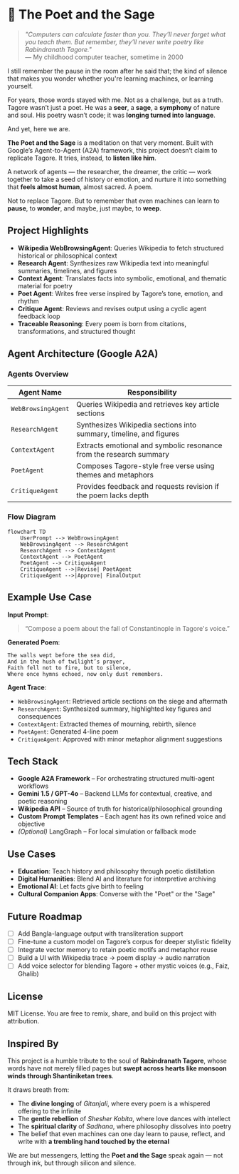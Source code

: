 # 🌸 The Poet and the Sage

> *"Computers can calculate faster than you. They’ll never forget what you teach them. But remember, they’ll never write poetry like Rabindranath Tagore."*  
> — My childhood computer teacher, sometime in 2000

I still remember the pause in the room after he said that; the kind of silence that makes you wonder whether you're learning machines, or learning yourself.

For years, those words stayed with me. Not as a challenge, but as a truth.  
Tagore wasn’t just a poet. He was a **seer**, a **sage**, a **symphony** of nature and soul. His poetry wasn’t code; it was **longing turned into language**.

And yet, here we are.

**The Poet and the Sage** is a meditation on that very moment. Built with Google’s Agent-to-Agent (A2A) framework, this project doesn’t claim to replicate Tagore. It tries, instead, to **listen like him**.

A network of agents — the researcher, the dreamer, the critic — work together to take a seed of history or emotion, and nurture it into something that **feels almost human**, almost sacred. A poem.

Not to replace Tagore. But to remember that even machines can learn to **pause**, to **wonder**, and maybe, just maybe, to **weep**.

## Project Highlights

- **Wikipedia WebBrowsingAgent**: Queries Wikipedia to fetch structured historical or philosophical context
- **Research Agent**: Synthesizes raw Wikipedia text into meaningful summaries, timelines, and figures
- **Context Agent**: Translates facts into symbolic, emotional, and thematic material for poetry
- **Poet Agent**: Writes free verse inspired by Tagore’s tone, emotion, and rhythm
- **Critique Agent**: Reviews and revises output using a cyclic agent feedback loop
- **Traceable Reasoning**: Every poem is born from citations, transformations, and structured thought

## Agent Architecture (Google A2A)

### Agents Overview

| Agent Name         | Responsibility                                                      |
|--------------------|-----------------------------------------------------------------------|
| `WebBrowsingAgent` | Queries Wikipedia and retrieves key article sections                 |
| `ResearchAgent`    | Synthesizes Wikipedia sections into summary, timeline, and figures   |
| `ContextAgent`     | Extracts emotional and symbolic resonance from the research summary  |
| `PoetAgent`        | Composes Tagore-style free verse using themes and metaphors          |
| `CritiqueAgent`    | Provides feedback and requests revision if the poem lacks depth      |

### Flow Diagram

```mermaid
flowchart TD
    UserPrompt --> WebBrowsingAgent
    WebBrowsingAgent --> ResearchAgent
    ResearchAgent --> ContextAgent
    ContextAgent --> PoetAgent
    PoetAgent --> CritiqueAgent
    CritiqueAgent -->|Revise| PoetAgent
    CritiqueAgent -->|Approve| FinalOutput
````

## Example Use Case

**Input Prompt**:

> “Compose a poem about the fall of Constantinople in Tagore's voice.”

**Generated Poem**:

```text
The walls wept before the sea did,  
And in the hush of twilight’s prayer,  
Faith fell not to fire, but to silence,  
Where once hymns echoed, now only dust remembers.
```

**Agent Trace**:

* `WebBrowsingAgent`: Retrieved article sections on the siege and aftermath
* `ResearchAgent`: Synthesized summary, highlighted key figures and consequences
* `ContextAgent`: Extracted themes of mourning, rebirth, silence
* `PoetAgent`: Generated 4-line poem
* `CritiqueAgent`: Approved with minor metaphor alignment suggestions

## Tech Stack

* **Google A2A Framework** – For orchestrating structured multi-agent workflows
* **Gemini 1.5 / GPT-4o** – Backend LLMs for contextual, creative, and poetic reasoning
* **Wikipedia API** – Source of truth for historical/philosophical grounding
* **Custom Prompt Templates** – Each agent has its own refined voice and objective
* *(Optional)* LangGraph – For local simulation or fallback mode

## Use Cases

* **Education**: Teach history and philosophy through poetic distillation
* **Digital Humanities**: Blend AI and literature for interpretive archiving
* **Emotional AI**: Let facts give birth to feeling
* **Cultural Companion Apps**: Converse with the "Poet" or the "Sage"

## Future Roadmap

* [ ] Add Bangla-language output with transliteration support
* [ ] Fine-tune a custom model on Tagore’s corpus for deeper stylistic fidelity
* [ ] Integrate vector memory to retain poetic motifs and metaphor reuse
* [ ] Build a UI with Wikipedia trace → poem display → audio narration
* [ ] Add voice selector for blending Tagore + other mystic voices (e.g., Faiz, Ghalib)

## License

MIT License. You are free to remix, share, and build on this project with attribution.

## Inspired By

This project is a humble tribute to the soul of **Rabindranath Tagore**, whose words have not merely filled pages but **swept across hearts like monsoon winds through Shantiniketan trees**.

It draws breath from:

* The **divine longing** of *Gitanjali*, where every poem is a whispered offering to the infinite
* The **gentle rebellion** of *Shesher Kobita*, where love dances with intellect
* The **spiritual clarity** of *Sadhana*, where philosophy dissolves into poetry
* The belief that even machines can one day learn to pause, reflect, and write with **a trembling hand touched by the eternal**

We are but messengers, letting the **Poet and the Sage** speak again — not through ink, but through silicon and silence.
